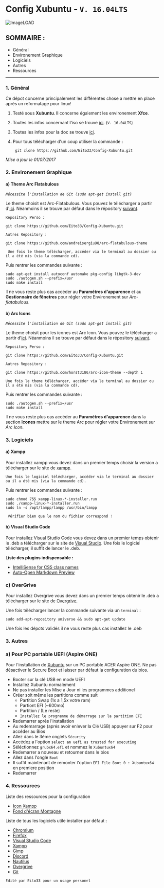 # Config Xubuntu - `V. 16.04LTS`
![ImageLOAD](http://i.imgur.com/Hs1aI7b.png)

## SOMMAIRE : 

* Général
* Environement Graphique
* Logiciels
* Autres
* Ressources


------------------------------


### 1. Général

Ce dépot concerne principalement les différentes chose a mettre en place aprés un reformatage pour linux!

1. Testé sous **Xubuntu**. Il concerne également les environement **Xfce**.
2. Toutes les infos concernant l'iso se trouve [ici](http://xubuntu.fr/). (`V. 16.04LTS`)
3. Toutes les infos pour la doc se trouve [ici](https://doc.ubuntu-fr.org/).
4. Pour tous télécharger d'un coup utiliser la commande :

        git clone https://github.com/Eito33/Config-Xubuntu.git


*Mise a jour le 01/07/2017* 

### 2. Environement Graphique

#### a) Theme Arc Flatabulous
*` Nécessite l'installation de Git (sudo apt-get install git) `*

Le theme choisit est Arc-Flatabulous. Vous pouvez le télécharger a partir d'[ici](https://github.com/Eito33/Config-Xubuntu/tree/master/arc-flatabulous).
Néanmoins il se trouve par défaut dans le répository [suivant](https://github.com/andreisergiu98/arc-flatabulous-theme).

`Repository Perso :`

    git clone https://github.com/Eito33/Config-Xubuntu.git
  
 `Autres Repository :`

    git clone https://github.com/andreisergiu98/arc-flatabulous-theme
 
 
` Une fois le theme télécharger, accéder via le terminal au dossier ou il a été mis (via la commande cd).`

Puis rentrer les commandes suivante :

    sudo apt-get install autoconf automake pkg-config libgtk-3-dev
    sudo ./autogen.sh --prefix=/usr
    sudo make install

Il ne vous reste plus cas accéder au **Paramétres d'apparence** et au **Gestionnaire de fênetres** pour régler votre Environement sur *Arc-flatabulous*.


#### b) Arc Icons
*` Nécessite l'installation de Git (sudo apt-get install git) `*

Le theme choisit pour les icones est Arc Icon. Vous pouvez le télécharger a partir d'[ici](https://github.com/Eito33/Config-Xubuntu/tree/master/arc-icon).
Néanmoins il se trouve par défaut dans le répository [suivant](https://github.com/horst3180/arc-icon-theme).

`Repository Perso :`

    git clone https://github.com/Eito33/Config-Xubuntu.git
  
 `Autres Repository :`

    git clone https://github.com/horst3180/arc-icon-theme --depth 1
 
 
`Une fois le theme télécharger, accéder via le terminal au dossier ou il a été mis (via la commande cd).`

Puis rentrer les commandes suivante :

    sudo ./autogen.sh --prefix=/usr
    sudo make install

Il ne vous reste plus cas accéder au **Paramétres d'apparence** dans la section **Icones** mettre sur le theme Arc pour régler votre Environement sur *Arc Icon*.


### 3. Logiciels

#### a) Xampp

Pour installez xampp vous devez dans un premier temps choisir la version a télécharger sur le site de [xampp](https://www.apachefriends.org/fr/download.html).

`Une fois le logiciel télécharger, accéder via le terminal au dossier ou il a été mis (via la commande cd).`

Puis rentrer les commandes suivante : 

    sudo chmod 755 xampp-linux-*-installer.run
    sudo ./xampp-linux-*-installer.run
    sudo ln -s /opt/lampp/lampp /usr/bin/lampp

` Vérifier bien que le nom du fichier correspond !`


#### b) Visual Studio Code

Pour installez Visual Studio Code vous devez dans un premier temps obtenir le .deb a télécharger sur le site de [Visual Studio](https://code.visualstudio.com/).
Une fois le logiciel télécharger, il suffit de lancer le .deb.

**Liste des plugins indispensable :**
* [IntelliSense for CSS class names](https://marketplace.visualstudio.com/items?itemName=Zignd.html-css-class-completion)
* [Auto-Open Markdown Preview](https://marketplace.visualstudio.com/items?itemName=hnw.vscode-auto-open-markdown-preview)


### c) OverGrive

Pour installez Overgrive vous devez dans un premier temps obtenir le .deb a télécharger sur le site de [Overgrive](https://www.thefanclub.co.za/overgrive).

Une fois télécharger lancer la commande suivante via un `terminal` :

    sudo add-apt-repository universe && sudo apt-get update


Une fois les dépots validés il ne vous reste plus cas installez le .deb


### 3. Autres

### a) Pour PC portable UEFI (Aspire ONE)

Pour l'installation de [Xubuntu](https://doc.ubuntu-fr.org/uefi) sur un PC portable ACER Aspire ONE.
 Ne pas désactiver le Secure Boot et laisser par défaut la configuration du bios.

* Booter sur la clé USB en mode UEFI
* Installez Xubuntu normalement
* Ne pas installer les Mise a Jour ni les programmes additionel
* Créer soit même les partitions comme suit 
    * Partition Swap (1x a 1,5x votre ram)
    * Partiont EFI (~600mo)
    * Partition / (Le reste)
    * `Installez le programme de démarrage sur la partition EFI`
* Redemarrer aprés l'installation
* Au redemarrage (aprés avoir enlever la Clé USB) appuyer sur F2 pour accéder au Bios
* Allez dans le 3éme onglets `Sécurity`
* Accédez a l'option `select an uefi as trusted for executing`
* Séléctionnez `grubx64.efi` et nommez le `Xubuntux64`
* Redemarrer a nouveau et retourner dans le bios
* Allez dans l'ongle `Boot`
* Il suffit maintenant de remonter l'option `EFI File Boot 0 : Xubuntux64` en premiere position
* Redemarrer

### 4. Ressources

Liste des ressources pour la configuration

* [Icon Xampp](https://drive.google.com/drive/folders/0B8eas3cznJoBRGxHdVlFeHJUX0E?usp=sharing)
* [Fond d'écran Montagne](https://drive.google.com/drive/folders/0B8eas3cznJoBRGxHdVlFeHJUX0E?usp=sharing)

Liste de tous les logiciels utile installer par défaut :

* [Chromium](https://doc.ubuntu-fr.org/chromium-browser)
* [Firefox](https://doc.ubuntu-fr.org/firefox)
* [Visual Studio Code](https://code.visualstudio.com/)
* [Xampp](https://doc.ubuntu-fr.org/xampp)
* [Gimp](https://doc.ubuntu-fr.org/gimp)
* [Discord](https://doc.ubuntu-fr.org/discord)
* [Nautilus](https://doc.ubuntu-fr.org/nautilus)
* [Overgrive](https://doc.ubuntu-fr.org/google_drive)
* [Git](https://doc.ubuntu-fr.org/git)


` Edité par Eito33 pour un usage personel `